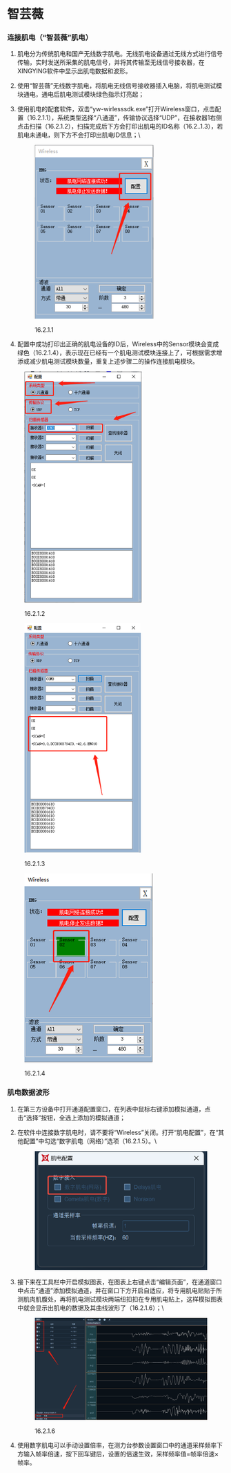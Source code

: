 # 智芸薇

### **连接肌电（“智芸薇”肌电）**

1. 肌电分为传统肌电和国产无线数字肌电。无线肌电设备通过无线方式进行信号传输，实时发送所采集的肌电信号，并将其传输至无线信号接收器，在XINGYING软件中显示出肌电数据和波形。
2. 使用“智芸薇”无线数字肌电，将肌电无线信号接收器插入电脑，将肌电测试模块通电，通电后肌电测试模块绿色指示灯亮起；
3.  使用肌电的配套软件，双击“yw-wirlesssdk.exe”打开Wireless窗口，点击配置（16.2.1.1），系统类型选择“八通道”，传输协议选择“UDP”，在接收器1右侧点击扫描（16.2.1.2），扫描完成后下方会打印出肌电的ID名称（16.2..1.3），若肌电未通电，则下方不会打印出肌电ID信息；\


    <figure><img src="../../.gitbook/assets/image (187).png" alt=""><figcaption><p>16.2.1.1</p></figcaption></figure>
4. 配置中成功打印出正确的肌电设备的ID后，Wireless中的Sensor模块会变成绿色（16.2.1.4），表示现在已经有一个肌电测试模块连接上了，可根据需求增添或减少肌电测试模块数量，重复上述步骤二的操作连接肌电模块。

<div><figure><img src="../../.gitbook/assets/图片1.png" alt="" width="272"><figcaption><p>16.2.1.2</p></figcaption></figure> <figure><img src="../../.gitbook/assets/图片2.png" alt="" width="270"><figcaption><p> 16.2.1.3</p></figcaption></figure></div>

<figure><img src="../../.gitbook/assets/图片3.png" alt=""><figcaption><p>16.2.1.4</p></figcaption></figure>

### **肌电数据波形**

1. 在第三方设备中打开通道配置窗口，在列表中鼠标右键添加模拟通道，点击“选择”按钮，全选上添加的模拟通道；
2.  在软件中连接数字肌电时，请不要将“Wireless”关闭。打开“肌电配置”，在“其他配置”中勾选“数字肌电（网络）”选项（16.2.1.5）。\


    <figure><img src="../../.gitbook/assets/企业微信截图_17413296111295.png" alt=""><figcaption></figcaption></figure>
3.  接下来在工具栏中开启模拟图表，在图表上右键点击“编辑页面”，在通道窗口中点击“通道”添加模拟通道，并在窗口下方开启自适应，将专用肌电贴贴于所测肌肉肌腹处，再将肌电测试模块两端纽扣扣在专用肌电贴上，这样模拟图表中就会显示出肌电的数据及其曲线波形了（16.2.1.6）；\


    <figure><img src="../../.gitbook/assets/图片5.png" alt=""><figcaption><p>16.2.1.6</p></figcaption></figure>
4. 使用数字肌电可以手动设置倍率，在测力台参数设置窗口中的通道采样频率下方输入帧率倍速，按下回车键后，设置的倍速生效，采样频率值=帧率倍速×帧率。
